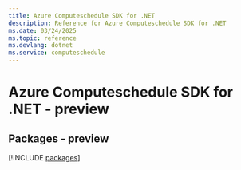 ```yaml
---
title: Azure Computeschedule SDK for .NET
description: Reference for Azure Computeschedule SDK for .NET
ms.date: 03/24/2025
ms.topic: reference
ms.devlang: dotnet
ms.service: computeschedule
---
```

# Azure Computeschedule SDK for .NET - preview
## Packages - preview
[!INCLUDE [packages](computeschedule-index.md)]